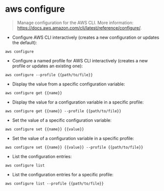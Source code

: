 # aws configure

> Manage configuration for the AWS CLI.
> More information: <https://docs.aws.amazon.com/cli/latest/reference/configure/>.

- Configure AWS CLI interactively (creates a new configuration or updates the default):

`aws configure`

- Configure a named profile for AWS CLI interactively (creates a new profile or updates an existing one):

`aws configure --profile {{path/to/file}}`

- Display the value from a specific configuration variable:

`aws configure get {{name}}`

- Display the value for a configuration variable in a specific profile:

`aws configure get {{name}} --profile {{path/to/file}}`

- Set the value of a specific configuration variable:

`aws configure set {{name}} {{value}}`

- Set the value of a configuration variable in a specific profile:

`aws configure set {{name}} {{value}} --profile {{path/to/file}}`

- List the configuration entries:

`aws configure list`

- List the configuration entries for a specific profile:

`aws configure list --profile {{path/to/file}}`

